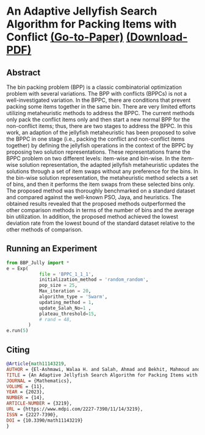# An Adaptive Jellyfish Search Algorithm for Packing Items with Conflict  [(Go-to-Paper)](https://www.mdpi.com/2227-7390/11/14/3219) [(Download-PDF)](https://www.mdpi.com/2227-7390/11/14/3219/pdf?version=1690003688)

## Abstract
The bin packing problem (BPP) is a classic combinatorial optimization problem with several variations. The BPP with conflicts (BPPCs) is not a well-investigated variation. In the BPPC, there are conditions that prevent packing some items together in the same bin. There are very limited efforts utilizing metaheuristic methods to address the BPPC. The current methods only pack the conflict items only and then start a new normal BPP for the non-conflict items; thus, there are two stages to address the BPPC. In this work, an adaption of the jellyfish metaheuristic has been proposed to solve the BPPC in one stage (i.e., packing the conflict and non-conflict items together) by defining the jellyfish operations in the context of the BPPC by proposing two solution representations. These representations frame the BPPC problem on two different levels: item-wise and bin-wise. In the item-wise solution representation, the adapted jellyfish metaheuristic updates the solutions through a set of item swaps without any preference for the bins. In the bin-wise solution representation, the metaheuristic method selects a set of bins, and then it performs the item swaps from these selected bins only. The proposed method was thoroughly benchmarked on a standard dataset and compared against the well-known PSO, Jaya, and heuristics. The obtained results revealed that the proposed methods outperformed the other comparison methods in terms of the number of bins and the average bin utilization. In addition, the proposed method achieved the lowest deviation rate from the lowest bound of the standard dataset relative to the other methods of comparison. 

## Running an Experiment
```python
from BBP_Jully import *
e = Exp( 
            file = 'BPPC_1_1_1',
            initialization_method = 'random_random',
            pop_size = 25,
            Max_iteration = 20,
            algorithm_type = 'Swarm',
            updating_method = 1,
            update_Salah_No=1 ,
            plateau_threshold=15,
            # rand = 48,
        )
e.run(5)
```

## Citing

```bibtex
@Article{math11143219,
AUTHOR = {El-Ashmawi, Walaa H. and Salah, Ahmad and Bekhit, Mahmoud and Xiao, Guoqing and Al Ruqeishi, Khalil and Fathalla, Ahmed},
TITLE = {An Adaptive Jellyfish Search Algorithm for Packing Items with Conflict},
JOURNAL = {Mathematics},
VOLUME = {11},
YEAR = {2023},
NUMBER = {14},
ARTICLE-NUMBER = {3219},
URL = {https://www.mdpi.com/2227-7390/11/14/3219},
ISSN = {2227-7390},
DOI = {10.3390/math11143219}
}
```
[paper]: https://www.mdpi.com/2227-7390/11/14/3219
